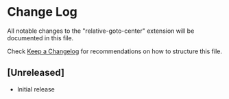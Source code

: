 # Change Log

All notable changes to the "relative-goto-center" extension will be documented in this file.

Check [Keep a Changelog](http://keepachangelog.com/) for recommendations on how to structure this file.

## [Unreleased]

- Initial release